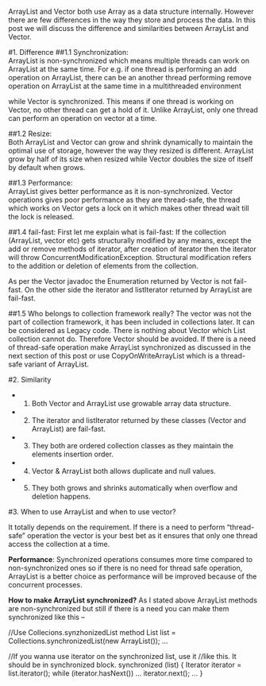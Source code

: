 ArrayList and Vector both use Array as a data structure internally. However there are few differences in the way they store and process the data. In this post we will discuss the difference and similarities between ArrayList and Vector.   

#1. Difference
##1.1 Synchronization:      
ArrayList is non-synchronized which means multiple threads can work on ArrayList at the same time. For e.g. if one thread is performing an add operation on ArrayList, there can be an another thread performing remove operation on ArrayList at the same time in a multithreaded environment

while Vector is synchronized. This means if one thread is working on Vector, no other thread can get a hold of it. Unlike ArrayList, only one thread can perform an operation on vector at a time.

##1.2 Resize:     
Both ArrayList and Vector can grow and shrink dynamically to maintain the optimal use of storage, however the way they resized is different. ArrayList grow by half of its size when resized while Vector doubles the size of itself by default when grows.

##1.3 Performance:     
ArrayList gives better performance as it is non-synchronized. Vector operations gives poor performance as they are thread-safe, the thread which works on Vector gets a lock on it which makes other thread wait till the lock is released.  

##1.4 fail-fast:
First let me explain what is fail-fast: If the collection (ArrayList, vector etc) gets structurally modified by any means, except the add or remove methods of iterator, after creation of iterator then the iterator will throw ConcurrentModificationException. Structural modification refers to the addition or deletion of elements from the collection.

As per the Vector javadoc the Enumeration returned by Vector is not fail-fast. On the other side the iterator and listIterator returned by ArrayList are fail-fast.

##1.5 Who belongs to collection framework really? 
The vector was not the part of collection framework, it has been included in collections later. It can be considered as Legacy code. There is nothing about Vector which List collection cannot do. Therefore Vector should be avoided. If there is a need of thread-safe operation make ArrayList synchronized as discussed in the next section of this post or use CopyOnWriteArrayList which is a thread-safe variant of ArrayList.

#2. Similarity

- 1. Both Vector and ArrayList use growable array data structure.
- 2. The iterator and listIterator returned by these classes (Vector and ArrayList) are fail-fast.
- 3. They both are ordered collection classes as they maintain the elements insertion order.
- 4. Vector & ArrayList both allows duplicate and null values.
- 5. They both grows and shrinks automatically when overflow and deletion happens.


#3. When to use ArrayList and when to use vector?    

It totally depends on the requirement. If there is a need to perform “thread-safe” operation the vector is your best bet as it ensures that only one thread access the collection at a time.

**Performance**: Synchronized operations consumes more time compared to non-synchronized ones so if there is no need for thread safe operation, ArrayList is a better choice as performance will be improved because of the concurrent processes.

**How to make ArrayList synchronized?**
As I stated above ArrayList methods are non-synchronized but still if there is a need you can make them synchronized like this –


//Use Collecions.synzhonizedList method
List list = Collections.synchronizedList(new ArrayList());
...

//If you wanna use iterator on the synchronized list, use it
//like this. It should be in synchronized block.
synchronized (list) {
  Iterator iterator = list.iterator();
  while (iterator.hasNext())
      ...
      iterator.next();
      ...
}
